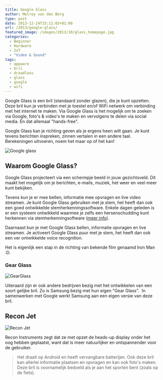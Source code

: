 ```yaml
---
title: Google Glass
author: Melroy van den Berg
type: post
date: 2013-12-24T15:11:03+01:00
url: /2013/google-glass/
featured_image: /images/2013/10/glass_homepage.jpg
categories:
  - Beginner
  - Hardware
  - IoT
  - "Video & Sound"
tags:
  - appware
  - bril
  - draadloos
  - glass
  - google
  - wifi
---
```


Google Glass is een bril (standaard zonder glazen), die je kunt opzetten. Deze bril kun je verbinden met je toestel en/of WiFi netwerk om verbinding met het internet te maken. Via Google Glass is het mogelijk om te zoeken via Google, foto's & video's te maken en vervolgens te delen via social media. En dat allemaal "hands-free".

<!--more-->

Google Glass kan je richting geven als je ergens heen wilt gaan. Je kunt tevens berichten inspreken, zinnen vertalen in een andere taal. Berekeningen uitvoeren, noem het maar op of het kan!

![Google glass](/images/2013/10/google_glass.jpg)

## Waarom Google Glass?

Google Glass projecteert via een schermpje beeld in jouw gezichtsveld. Dit maakt het mogelijk om je berichten, e-mails, muziek, het weer en veel meer kunt bekijken.

Tevens kun je er mee bellen, informatie mee opvragen en live video streamen. Je kunt Google Glass gebruiken met je stem, het heeft dan ook een goed ontwikkelde stemherkenningssoftware. Enkele dagen geleden is er een systeem ontwikkeld waarmee je zelfs een hersenschudding kunt herkennen via stemherkenningsoftware ([meer info](http://www.technischweekblad.nl/stemherkenningssoftware-herkent-hersenschudding.320045.lynkx)).

Daarnaast kun je met Google Glass bellen, informatie opvragen en live streamen. Je activeert Google Glass puur met je stem, het heeft dan ook een ver ontwikkelde voice recognition.

Het is eigenlijk een stap in de richting van bekende film genaamd Iron Man :D.

### Gear Glass

![GearGlass](/images/2013/10/GearGlass.png)

Uiteraard zijn er ook andere bedrijven bezig met het ontwikkelen van een soort gelijke bril. Zo is Samsung bezig met hun eigen "Gear Glass".  In samenwerken met Google werkt Samsung aan een eigen versie van deze bril.

## Recon Jet

![Recon Jet](/images/2013/10/Recon-Jet_white.jpg)

Recon Instruments zegt dat ze met opzet de heads-up display onder het oog hebben geplaatst, want dat is meer natuurlijker en ontspannender voor de gebruiker.

> Het draait op Android en heeft vervangbare batterijen. Ook deze bril kan allerlei informatie plaatsen en opvragen en kan ook foto's maken. Deze bril is voornamelijk bedoeld als je aan het sporten bent (zoals op de fiets).
